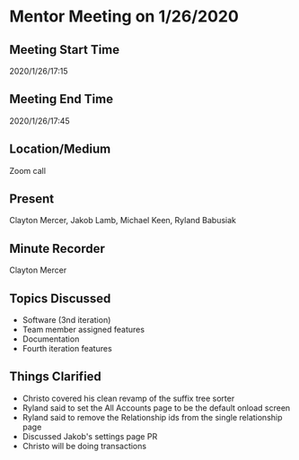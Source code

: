 # Mentor Meeting on 1/26/2020

## Meeting Start Time

2020/1/26/17:15

## Meeting End Time

2020/1/26/17:45

## Location/Medium

Zoom call

## Present

Clayton Mercer, Jakob Lamb, Michael Keen, Ryland Babusiak

## Minute Recorder

Clayton Mercer

## Topics Discussed
- Software (3nd iteration)
- Team member assigned features
- Documentation
- Fourth iteration features

## Things Clarified
- Christo covered his clean revamp of the suffix tree sorter
- Ryland said to set the All Accounts page to be the default onload screen
- Ryland said to remove the Relationship ids from the single relationship page
- Discussed Jakob's settings page PR
- Christo will be doing transactions